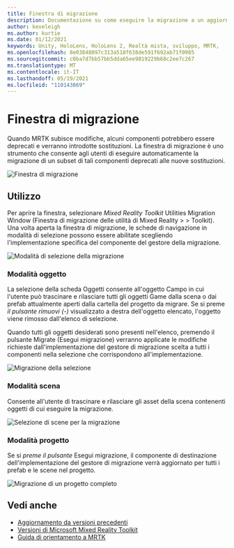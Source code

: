 ```yaml
---
title: Finestra di migrazione
description: Documentazione su come eseguire la migrazione a un aggiornamento in MRTK
author: keveleigh
ms.author: kurtie
ms.date: 01/12/2021
keywords: Unity, HoloLens, HoloLens 2, Realtà mista, sviluppo, MRTK,
ms.openlocfilehash: 8e03848097c313a518f638de591f692ab71f0985
ms.sourcegitcommit: c0ba7d7bb57bb5dda65ee9019229b68c2ee7c267
ms.translationtype: MT
ms.contentlocale: it-IT
ms.lasthandoff: 05/19/2021
ms.locfileid: "110143869"
---
```

# <a name="migration-window"></a>Finestra di migrazione

Quando MRTK subisce modifiche, alcuni componenti potrebbero essere deprecati e verranno introdotte sostituzioni.
La finestra di migrazione è uno strumento che consente agli utenti di eseguire automaticamente la migrazione di un subset di tali componenti deprecati alle nuove sostituzioni.

![Finestra di migrazione](../images/migration-window/MRTK_Migration_Window.png)

## <a name="usage"></a>Utilizzo

Per aprire la finestra, selezionare *Mixed Reality Toolkit* Utilities Migration Window (Finestra di migrazione delle utilità di Mixed Reality  >    >  Toolkit). Una volta aperta la finestra di migrazione, le schede di navigazione in modalità di selezione possono essere abilitate scegliendo l'implementazione specifica del componente del gestore della migrazione.  

![Modalità di selezione della migrazione](../images/migration-window/MRTK_Migration_Modes.png)

### <a name="object-mode"></a>Modalità oggetto

La selezione della scheda Oggetti consente all'oggetto Campo in cui l'utente può trascinare e rilasciare tutti gli oggetti Game dalla scena o dai prefab attualmente aperti dalla cartella del progetto da migrare.
Se si preme *il pulsante rimuovi (-)* visualizzato a destra dell'oggetto elencato, l'oggetto viene rimosso dall'elenco di selezione.

Quando tutti gli oggetti desiderati sono  presenti nell'elenco, premendo il pulsante Migrate (Esegui migrazione) verranno applicate le modifiche richieste dall'implementazione del gestore di migrazione scelta a tutti i componenti nella selezione che corrispondono all'implementazione.

![Migrazione della selezione](../images/migration-window/MRTK_Object_Migration.png)

### <a name="scene-mode"></a>Modalità scena

Consente all'utente di trascinare e rilasciare gli asset della scena contenenti oggetti di cui eseguire la migrazione.

![Selezione di scene per la migrazione](../images/migration-window/MRTK_Scene_Selection.png)

### <a name="project-mode"></a>Modalità progetto

Se si *preme il pulsante* Esegui migrazione, il componente di destinazione dell'implementazione del gestore di migrazione verrà aggiornato per tutti i prefab e le scene nel progetto.

![Migrazione di un progetto completo](../images/migration-window/MRTK_Project_Migration.png)

## <a name="see-also"></a>Vedi anche

- [Aggiornamento da versioni precedenti](../../updates-deployment/updating.md)
- [Versioni di Microsoft Mixed Reality Toolkit](../../release-notes/mrtk-26-release-notes.md)
- [Guida di orientamento a MRTK](../../roadmap.md)
